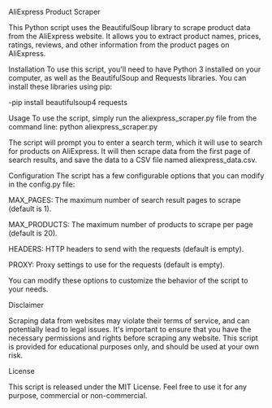AliExpress Product Scraper


This Python script uses the BeautifulSoup library to scrape product data from the AliExpress website. It allows you to extract product names, prices, ratings, reviews, and other information from the product pages on AliExpress.

Installation
To use this script, you'll need to have Python 3 installed on your computer, as well as the BeautifulSoup and Requests libraries. You can install these libraries using pip:

-pip install beautifulsoup4 requests

Usage
To use the script, simply run the aliexpress_scraper.py file from the command line:
python aliexpress_scraper.py

The script will prompt you to enter a search term, which it will use to search for products on AliExpress. It will then scrape data from the first page of search results, and save the data to a CSV file named aliexpress_data.csv.

Configuration
The script has a few configurable options that you can modify in the config.py file:

MAX_PAGES: The maximum number of search result pages to scrape (default is 1).

MAX_PRODUCTS: The maximum number of products to scrape per page (default is 20).

HEADERS: HTTP headers to send with the requests (default is empty).

PROXY: Proxy settings to use for the requests (default is empty).

You can modify these options to customize the behavior of the script to your needs.

Disclaimer

Scraping data from websites may violate their terms of service, and can potentially lead to legal issues. It's important to ensure that you have the necessary permissions and rights before scraping any website. This script is provided for educational purposes only, and should be used at your own risk.

License

This script is released under the MIT License. Feel free to use it for any purpose, commercial or non-commercial.



